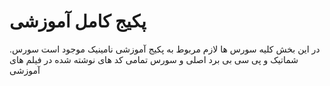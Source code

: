 # پکیج کامل آموزشی
.در این بخش کلیه سورس ها لازم مربوط به پکیج آموزشی نامینیک موجود است
سورس شماتیک و پی سی بی برد اصلی و
سورس تمامی کد های نوشته شده در فیلم های آموزشی
